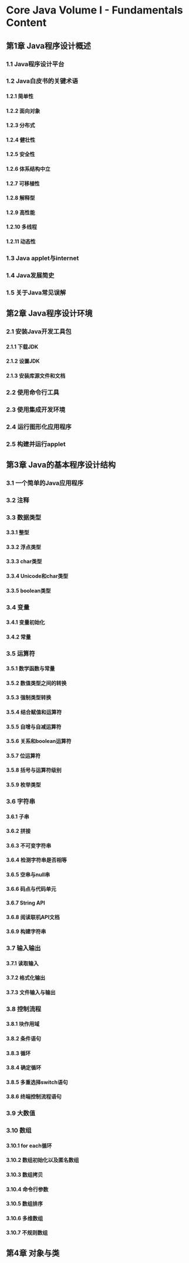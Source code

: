 # Core Java Volume I - Fundamentals Content

## 第1章 Java程序设计概述
### 1.1 Java程序设计平台
### 1.2 Java白皮书的关键术语
#### 1.2.1 简单性
#### 1.2.2 面向对象
#### 1.2.3 分布式
#### 1.2.4 健壮性
#### 1.2.5 安全性
#### 1.2.6 体系结构中立
#### 1.2.7 可移植性
#### 1.2.8 解释型
#### 1.2.9 高性能
#### 1.2.10 多线程
#### 1.2.11 动态性
### 1.3 Java applet与internet
### 1.4 Java发展简史
### 1.5 关于Java常见误解

## 第2章 Java程序设计环境
### 2.1 安装Java开发工具包
#### 2.1.1 下载JDK
#### 2.1.2 设置JDK
#### 2.1.3 安装库源文件和文档
### 2.2 使用命令行工具
### 2.3 使用集成开发环境
### 2.4 运行图形化应用程序
### 2.5 构建并运行applet

## 第3章 Java的基本程序设计结构
### 3.1 一个简单的Java应用程序
### 3.2 注释
### 3.3 数据类型
#### 3.3.1 整型
#### 3.3.2 浮点类型
#### 3.3.3 char类型
#### 3.3.4 Unicode和char类型
#### 3.3.5 boolean类型
### 3.4 变量
#### 3.4.1 变量初始化
#### 3.4.2 常量 
### 3.5 运算符
#### 3.5.1 数学函数与常量
#### 3.5.2 数值类型之间的转换
#### 3.5.3 强制类型转换
#### 3.5.4 结合赋值和运算符
#### 3.5.5 自增与自减运算符
#### 3.5.6 关系和boolean运算符
#### 3.5.7 位运算符
#### 3.5.8 括号与运算符级别
#### 3.5.9 枚举类型
### 3.6 字符串
#### 3.6.1 子串
#### 3.6.2 拼接
#### 3.6.3 不可变字符串
#### 3.6.4 检测字符串是否相等
#### 3.6.5 空串与null串
#### 3.6.6 码点与代码单元
#### 3.6.7 String API
#### 3.6.8 阅读联机API文档
#### 3.6.9 构建字符串
### 3.7 输入输出
#### 3.7.1 读取输入
#### 3.7.2 格式化输出
#### 3.7.3 文件输入与输出
### 3.8 控制流程
#### 3.8.1 块作用域
#### 3.8.2 条件语句
#### 3.8.3 循环
#### 3.8.4 确定循环
#### 3.8.5 多重选择switch语句
#### 3.8.6 终端控制流程语句
### 3.9 大数值
### 3.10 数组
#### 3.10.1 for each循环
#### 3.10.2 数组初始化以及匿名数组
#### 3.10.3 数组拷贝
#### 3.10.4 命令行参数
#### 3.10.5 数组排序
#### 3.10.6 多维数组
#### 3.10.7 不规则数组

## 第4章 对象与类
